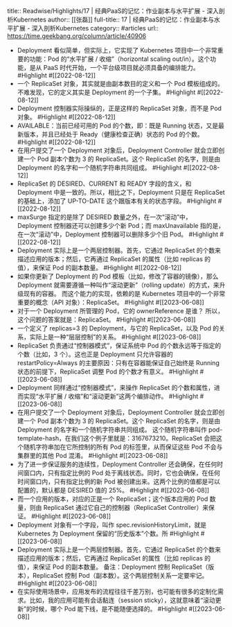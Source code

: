 title:: Readwise/Highlights/17 | 经典PaaS的记忆：作业副本与水平扩展 - 深入剖析Kubernetes
author:: [[张磊]]
full-title:: 17 | 经典PaaS的记忆：作业副本与水平扩展 - 深入剖析Kubernetes
category:: #articles
url:: https://time.geekbang.org/column/article/40906

- Deployment 看似简单，但实际上，它实现了 Kubernetes 项目中一个非常重要的功能：Pod 的“水平扩展 / 收缩”（horizontal scaling out/in）。这个功能，是从 PaaS 时代开始，一个平台级项目就必须具备的编排能力。 #Highlight #[[2022-08-12]]
- 一个 ReplicaSet 对象，其实就是由副本数目的定义和一个 Pod 模板组成的。不难发现，它的定义其实是 Deployment 的一个子集。 #Highlight #[[2022-08-12]]
- Deployment 控制器实际操纵的，正是这样的 ReplicaSet 对象，而不是 Pod 对象。 #Highlight #[[2022-08-12]]
- AVAILABLE：当前已经可用的 Pod 的个数，即：既是 Running 状态，又是最新版本，并且已经处于 Ready（健康检查正确）状态的 Pod 的个数。 #Highlight #[[2022-08-12]]
- 在用户提交了一个 Deployment 对象后，Deployment Controller 就会立即创建一个 Pod 副本个数为 3 的 ReplicaSet。这个 ReplicaSet 的名字，则是由 Deployment 的名字和一个随机字符串共同组成。 #Highlight #[[2022-08-12]]
- ReplicaSet 的 DESIRED、CURRENT 和 READY 字段的含义，和 Deployment 中是一致的。所以，相比之下，Deployment 只是在 ReplicaSet 的基础上，添加了 UP-TO-DATE 这个跟版本有关的状态字段。 #Highlight #[[2022-08-12]]
- maxSurge 指定的是除了 DESIRED 数量之外，在一次“滚动”中，Deployment 控制器还可以创建多少个新 Pod；而 maxUnavailable 指的是，在一次“滚动”中，Deployment 控制器可以删除多少个旧 Pod。 #Highlight #[[2022-08-12]]
- Deployment 实际上是一个两层控制器。首先，它通过 ReplicaSet 的个数来描述应用的版本；然后，它再通过 ReplicaSet 的属性（比如 replicas 的值），来保证 Pod 的副本数量。 #Highlight #[[2022-08-12]]
- 如果你更新了 Deployment 的 Pod 模板（比如，修改了容器的镜像），那么 Deployment 就需要遵循一种叫作“滚动更新”（rolling update）的方式，来升级现有的容器。
  而这个能力的实现，依赖的是 Kubernetes 项目中的一个非常重要的概念（API 对象）：ReplicaSet。 #Highlight #[[2023-06-08]]
- 对于一个 Deployment 所管理的 Pod，它的 ownerReference 是谁？
  所以，这个问题的答案就是：ReplicaSet。 #Highlight #[[2023-06-08]]
- 一个定义了 replicas=3 的 Deployment，与它的 ReplicaSet，以及 Pod 的关系，实际上是一种“层层控制”的关系。 #Highlight #[[2023-06-08]]
- ReplicaSet 负责通过“控制器模式”，保证系统中 Pod 的个数永远等于指定的个数（比如，3 个）。这也正是 Deployment 只允许容器的 restartPolicy=Always 的主要原因：只有在容器能保证自己始终是 Running 状态的前提下，ReplicaSet 调整 Pod 的个数才有意义。 #Highlight #[[2023-06-08]]
- Deployment 同样通过“控制器模式”，来操作 ReplicaSet 的个数和属性，进而实现“水平扩展 / 收缩”和“滚动更新”这两个编排动作。 #Highlight #[[2023-06-08]]
- 在用户提交了一个 Deployment 对象后，Deployment Controller 就会立即创建一个 Pod 副本个数为 3 的 ReplicaSet。这个 ReplicaSet 的名字，则是由 Deployment 的名字和一个随机字符串共同组成。
  这个随机字符串叫作 pod-template-hash，在我们这个例子里就是：3167673210。ReplicaSet 会把这个随机字符串加在它所控制的所有 Pod 的标签里，从而保证这些 Pod 不会与集群里的其他 Pod 混淆。 #Highlight #[[2023-06-08]]
- 为了进一步保证服务的连续性，Deployment Controller 还会确保，在任何时间窗口内，只有指定比例的 Pod 处于离线状态。同时，它也会确保，在任何时间窗口内，只有指定比例的新 Pod 被创建出来。这两个比例的值都是可以配置的，默认都是 DESIRED 值的 25%。 #Highlight #[[2023-06-08]]
- 而一个应用的版本，对应的正是一个 ReplicaSet；这个版本应用的 Pod 数量，则由 ReplicaSet 通过它自己的控制器（ReplicaSet Controller）来保证。 #Highlight #[[2023-06-08]]
- Deployment 对象有一个字段，叫作 spec.revisionHistoryLimit，就是 Kubernetes 为 Deployment 保留的“历史版本”个数。所 #Highlight #[[2023-06-08]]
- Deployment 实际上是一个两层控制器。首先，它通过 ReplicaSet 的个数来描述应用的版本；然后，它再通过 ReplicaSet 的属性（比如 replicas 的值），来保证 Pod 的副本数量。
  备注：Deployment 控制 ReplicaSet（版本），ReplicaSet 控制 Pod（副本数）。这个两层控制关系一定要牢记。 #Highlight #[[2023-06-08]]
- 在实际使用场景中，应用发布的流程往往千差万别，也可能有很多的定制化需求。比如，我的应用可能有会话黏连（session sticky），这就意味着“滚动更新”的时候，哪个 Pod 能下线，是不能随便选择的。 #Highlight #[[2023-06-08]]